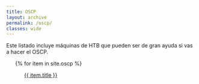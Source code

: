 ```yaml
---
title: OSCP
layout: archive
permalink: /oscp/
classes: wide
---
```


Este listado incluye máquinas de HTB que pueden ser de gran ayuda si vas a hacer el OSCP.

<ul>
  {% for item in site.oscp %}
  <ul>
    <a href="{{ item.url | prepend: item.baseurl }}">{{ item.title }}</a>
  </ul>